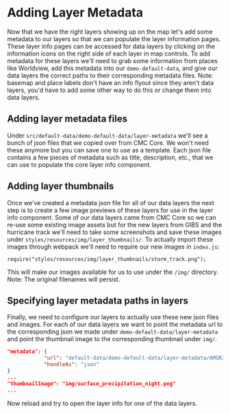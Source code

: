 # Adding Layer Metadata

Now that we have the right layers showing up on the map let's add some metadata to our layers so that we can populate the layer information pages. These layer info pages can be accessed for data layers by clicking on the information icons on the right side of each layer in map controls. To add metadata for these layers we'll need to grab some information from places like Worldview, add this metadata into our `demo-default-data`, and give our data layers the correct paths to their corresponding metadata files. Note: basemap and place labels don't have an info flyout since they aren't data layers, you'd have to add some other way to do this or change them into data layers.


## Adding layer metadata files

Under `src/default-data/demo-default-data/layer-metadata` we'll see a bunch of json files that we copied over from CMC Core. We won't need these anymore but you can save one to use as a template. Each json file contains a few pieces of metadata such as title, description, etc., that we can use to populate the core layer info component.

## Adding layer thumbnails

Once we've created a metadata json file for all of our data layers the next step is to create a few image previews of these layers for use in the layer info component. Some of our data layers came from CMC Core so we can re-use some existing image assets but for the new layers from GIBS and the hurricane track we'll need to take some screenshots and save these images under `styles/resources/img/layer_thumbnails/`. To actually import these images through webpack we'll need to require our new images in `index.js`:
```JS
require("styles/resources/img/layer_thumbnails/storm_track.png");
```
This will make our images available for us to use under the `/img/` directory. Note: The original filenames will persist.


## Specifying layer metadata paths in layers

Finally, we need to configure our layers to actually use these new json files and images. For each of our data layers we want to point the metadata url to the corresponding json we made under `demo-default-data/layer-metadata` and point the thumbnail image to the corresponding thumbnail under `img/`.
```JSON
"metadata": {
            "url": "default-data/demo-default-data/layer-metadata/AMSR2_Surface_Precipitation_Rate_Night_EPSG4326.json",
            "handleAs": "json"
}
...
"thumbnailImage": "img/surface_precipitation_night.png"
...
```

Now reload and try to open the layer info for one of the data layers.
